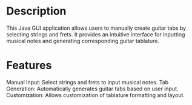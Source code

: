 

# Description
This Java GUI application allows users to manually create guitar tabs by selecting strings and frets. It provides an intuitive interface for inputting musical notes and generating corresponding guitar tablature.

# Features
Manual Input: 
Select strings and frets to input musical notes.
Tab Generation: 
Automatically generates guitar tabs based on user input.
Customization: 
Allows customization of tablature formatting and layout.
